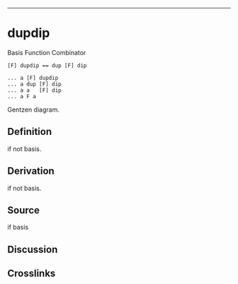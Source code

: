 ------------------------------------------------------------------------

# dupdip

Basis Function Combinator

    [F] dupdip == dup [F] dip

    ... a [F] dupdip
    ... a dup [F] dip
    ... a a   [F] dip
    ... a F a

Gentzen diagram.

## Definition

if not basis.

## Derivation

if not basis.

## Source

if basis

## Discussion

## Crosslinks

